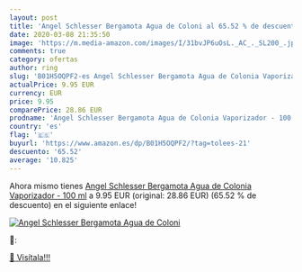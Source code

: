 ```yaml
---
layout: post
title: 'Angel Schlesser Bergamota Agua de Coloni al 65.52 % de descuento'
date: 2020-03-08 21:35:50
image: 'https://m.media-amazon.com/images/I/31bvJP6uOsL._AC_._SL200_.jpg'
comments: true
category: ofertas
author: ring
slug: 'B01H5OQPF2-es Angel Schlesser Bergamota Agua de Colonia Vaporizador - 100 ml'
actualPrice: 9.95 EUR
currency: EUR
price: 9.95
comparePrice: 28.86 EUR
prodname: 'Angel Schlesser Bergamota Agua de Colonia Vaporizador - 100 ml'
country: 'es'
flag: '🇪🇸'
buyurl: 'https://www.amazon.es/dp/B01H5OQPF2/?tag=tolees-21'
descuento: '65.52'
average: '10.825'
---
```


Ahora mismo tienes [Angel Schlesser Bergamota Agua de Colonia Vaporizador - 100 ml](https://www.amazon.es/dp/B01H5OQPF2/?tag=tolees-21) a 9.95 EUR (original: 28.86 EUR) (65.52 %  de descuento) en el siguiente enlace!

[![Angel Schlesser Bergamota Agua de Coloni](https://m.media-amazon.com/images/I/31bvJP6uOsL._AC_._SL200_.jpg)](https://www.amazon.es/dp/B01H5OQPF2/?tag=tolees-21)

🔎:


[🛒 Visítala!!!](https://www.amazon.es/dp/B01H5OQPF2/?tag=tolees-21)
